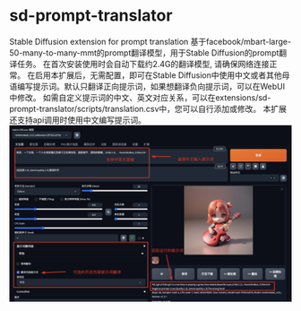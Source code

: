 # sd-prompt-translator
Stable Diffusion extension for prompt translation
基于facebook/mbart-large-50-many-to-many-mmt的prompt翻译模型，用于Stable Diffusion的prompt翻译任务。
在首次安装使用时会自动下载约2.4G的翻译模型, 请确保网络连接正常。
在启用本扩展后，无需配置，即可在Stable Diffusion中使用中文或者其他母语编写提示词。默认只翻译正向提示词，如果想翻译负向提示词，可以在WebUI中修改。
如需自定义提示词的中文、英文对应关系，可以在extensions/sd-prompt-translator/scripts/translation.csv中，您可以自行添加或修改。
本扩展还支持api调用时使用中文编写提示词。
![启用本扩展后的效果](UI.png)
